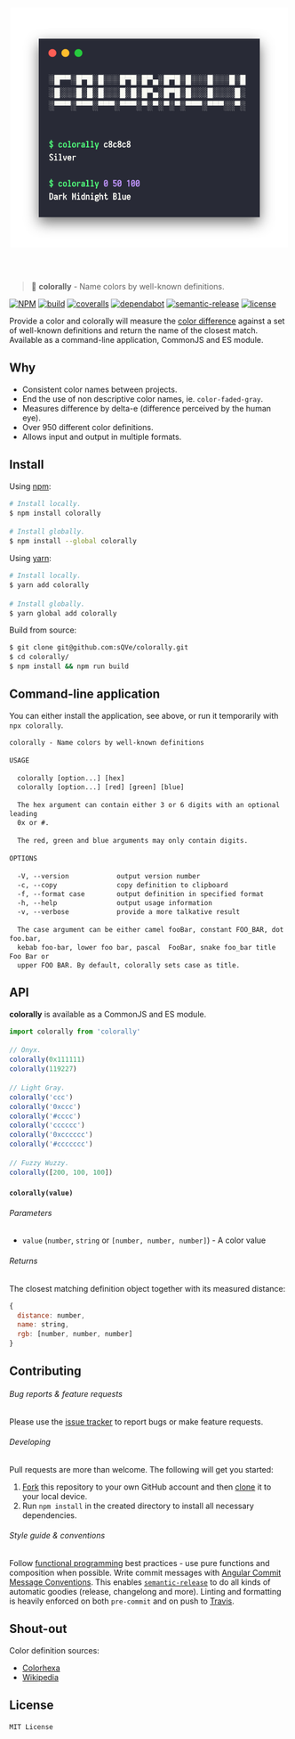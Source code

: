 <h1 align="center">
  <img width="500" src="/docs/splash.png?raw=true" alt="splash" >
  <br>
  <br>
</h1>

> 🎨 **colorally** - Name colors by well-known definitions.

[![NPM][npm-badge]][npm]
[![build][travis-badge]][travis]
[![coveralls][coveralls-badge]][coveralls]
[![dependabot][dependabot-badge]][dependabot]
[![semantic-release][semantic-release-badge]][semantic-release]
[![license][license-badge]][license]

Provide a color and colorally will measure the [color difference][color-difference] against a set of well-known definitions and return the name of the closest match. Available as a command-line application, CommonJS and ES module.

## Why

- Consistent color names between projects.
- End the use of non descriptive color names, ie. `color-faded-gray`.
- Measures difference by delta-e (difference perceived by the human eye).
- Over 950 different color definitions.
- Allows input and output in multiple formats.

## Install

Using [npm][npm-install]:

```sh
# Install locally.
$ npm install colorally

# Install globally.
$ npm install --global colorally
```

Using [yarn][yarn-install]:

```sh
# Install locally.
$ yarn add colorally

# Install globally.
$ yarn global add colorally
```

Build from source:

```sh
$ git clone git@github.com:sQVe/colorally.git
$ cd colorally/
$ npm install && npm run build
```

## Command-line application

You can either install the application, see above, or run it temporarily with `npx colorally`.

```
colorally - Name colors by well-known definitions

USAGE

  colorally [option...] [hex]
  colorally [option...] [red] [green] [blue]

  The hex argument can contain either 3 or 6 digits with an optional leading
  0x or #.

  The red, green and blue arguments may only contain digits.

OPTIONS

  -V, --version            output version number
  -c, --copy               copy definition to clipboard
  -f, --format case        output definition in specified format
  -h, --help               output usage information
  -v, --verbose            provide a more talkative result

  The case argument can be either camel fooBar, constant FOO_BAR, dot foo.bar,
  kebab foo-bar, lower foo bar, pascal  FooBar, snake foo_bar title Foo Bar or
  upper FOO BAR. By default, colorally sets case as title.
```

## API

**colorally** is available as a CommonJS and ES module.

```js
import colorally from 'colorally'

// Onyx.
colorally(0x111111)
colorally(119227)

// Light Gray.
colorally('ccc')
colorally('0xccc')
colorally('#cccc')
colorally('cccccc')
colorally('0xcccccc')
colorally('#ccccccc')

// Fuzzy Wuzzy.
colorally([200, 100, 100])
```

#### `colorally(value)`

###### Parameters

- `value` (`number`, `string` or `[number, number, number]`) - A color value

###### Returns

The closest matching definition object together with its measured distance:

```javascript
{
  distance: number,
  name: string,
  rgb: [number, number, number]
}
```

## Contributing

###### Bug reports & feature requests

Please use the [issue tracker][issue-tracker] to report bugs or make feature requests.

###### Developing

Pull requests are more than welcome. The following will get you started:

1. [Fork][how-to-fork] this repository to your own GitHub account and then [clone][how-to-clone] it to your local device.
2. Run `npm install` in the created directory to install all necessary dependencies.

###### Style guide & conventions

Follow [functional programming][functional-programming] best practices - use pure functions and composition when possible. Write commit messages with [Angular Commit Message Conventions][angular-commit-conventions]. This enables [`semantic-release`][semantic-release] to do all kinds of automatic goodies (release, changelong and more). Linting and formatting is heavily enforced on both `pre-commit` and on push to [Travis][travis].

## Shout-out

Color definition sources:

- [Colorhexa][colorhexa-definitions]
- [Wikipedia][wikipedia-definitions]

## License

```
MIT License
```

<!-- References -->

[angular-commit-conventions]: https://github.com/angular/angular.js/blob/master/DEVELOPERS.md#-git-commit-guidelines
[color-difference]: https://en.wikipedia.org/wiki/Color_difference
[colorhexa-definitions]: https://www.colorhexa.com/color-names
[coveralls-badge]: https://coveralls.io/repos/github/sQVe/colorally/badge.svg
[coveralls]: https://coveralls.io/github/sQVe/colorally
[dependabot-badge]: https://api.dependabot.com/badges/status?host=github&repo=sQVe/colorally
[dependabot]: https://dependabot.com
[functional-programming]: https://en.wikipedia.org/wiki/Functional_programming
[how-to-clone]: https://help.github.com/articles/cloning-a-repository
[how-to-fork]: https://help.github.com/articles/fork-a-repo
[issue-tracker]: https://github.com/sQVe/colorally/issues
[license-badge]: https://img.shields.io/github/license/sQVe/colorally.svg
[license]: https://github.com/sQVe/colorally/blob/develop/LICENSE
[npm-badge]: https://img.shields.io/npm/v/colorally.svg
[npm-install]: https://docs.npmjs.com/cli/install
[npm]: https://www.npmjs.com/package/colorally
[semantic-release-badge]: https://img.shields.io/badge/%20%20%F0%9F%93%A6%F0%9F%9A%80-semantic--release-e10079.svg
[semantic-release]: https://github.com/semantic-release/semantic-release
[semantic-release]: https://github.com/semantic-release/semantic-release
[travis-badge]: https://travis-ci.org/sQVe/colorally.svg?branch=master
[travis]: https://travis-ci.org/sQVe/colorally
[wikipedia-definitions]: https://en.wikipedia.org/wiki/List_of_colors:_A%E2%80%93F
[yarn-install]: https://yarnpkg.com/en/docs/getting-started

